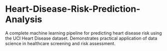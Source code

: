 # Heart-Disease-Risk-Prediction-Analysis
A complete machine learning pipeline for predicting heart disease risk using the UCI Heart Disease dataset. Demonstrates practical application of data science in healthcare screening and risk assessment.
